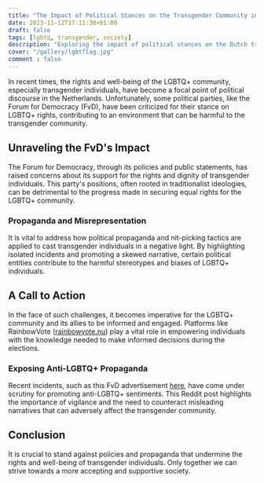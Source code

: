 ```yaml
---
title: "The Impact of Political Stances on the Transgender Community in the Netherlands"
date: 2023-11-12T17:11:30+01:00
draft: false
tags: [lgbtq, transgender, society]
description: "Exploring the impact of political stances on the Dutch transgender community."
cover: "/gallery/lgbtflag.jpg"
comment : false
---
```


In recent times, the rights and well-being of the LGBTQ+ community, especially transgender individuals, have become a focal point of political discourse in the Netherlands. Unfortunately, some political parties, like the Forum for Democracy (FvD), have been criticized for their stance on LGBTQ+ rights, contributing to an environment that can be harmful to the transgender community.

## Unraveling the FvD's Impact

The Forum for Democracy, through its policies and public statements, has raised concerns about its support for the rights and dignity of transgender individuals. This party's positions, often rooted in traditionalist ideologies, can be detrimental to the progress made in securing equal rights for the LGBTQ+ community.

### Propaganda and Misrepresentation

It is vital to address how political propaganda and nit-picking tactics are applied to cast transgender individuals in a negative light. By highlighting isolated incidents and promoting a skewed narrative, certain political entities contribute to the harmful stereotypes and biases of LGBTQ+ individuals.

## A Call to Action

In the face of such challenges, it becomes imperative for the LGBTQ+ community and its allies to be informed and engaged. Platforms like RainbowVote ([rainbowvote.nu](https://rainbowvote.nu/)) play a vital role in empowering individuals with the knowledge needed to make informed decisions during the elections.

### Exposing Anti-LGBTQ+ Propaganda

Recent incidents, such as this FvD advertisement [here](https://www.reddit.com/r/LHBTI/comments/17tg4zm), have come under scrutiny for promoting anti-LGBTQ+ sentiments. This Reddit post highlights the importance of vigilance and the need to counteract misleading narratives that can adversely affect the transgender community.

## Conclusion

It is crucial to stand against policies and propaganda that undermine the rights and well-being of transgender individuals. Only together we can strive towards a more accepting and supportive society.